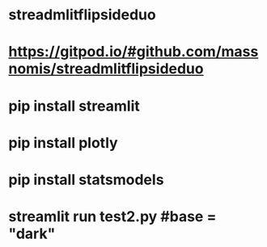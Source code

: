 # streadmlitflipsideduo


# https://gitpod.io/#github.com/massnomis/streadmlitflipsideduo

# pip install streamlit


# pip install plotly


# pip install statsmodels


# streamlit run test2.py #base = "dark"
